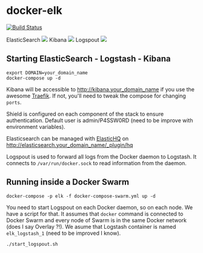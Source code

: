 # docker-elk

[![Build Status](https://travis-ci.org/ViBiOh/docker-elk.svg?branch=master)](https://travis-ci.org/ViBiOh/docker-elk) 

ElasticSearch [![](https://imagelayers.io/badge/vibioh/elasticsearch:latest.svg)](https://imagelayers.io/?images=vibioh/elasticsearch:latest 'Get your own badge on imagelayers.io')
Kibana [![](https://imagelayers.io/badge/vibioh/kibana:latest.svg)](https://imagelayers.io/?images=vibioh/kibana:latest 'Get your own badge on imagelayers.io')
Logspout [![](https://imagelayers.io/badge/vibioh/logspout:latest.svg)](https://imagelayers.io/?images=vibioh/logspout:latest 'Get your own badge on imagelayers.io')

## Starting ElasticSearch - Logstash - Kibana

```
export DOMAIN=your_domain_name
docker-compose up -d
```

Kibana will be accessible to http://kibana.your_domain_name if you use the awesome [Traefik](https://traefik.io). If not, you'll need to tweak the compose for changing `ports`.

Shield is configured on each component of the stack to ensure authentication. Default user is admin/P4SSW0RD (need to be improve with environment variables).

Elasticsearch can be managed with [ElasticHQ](http://www.elastichq.org) on http://elasticsearch.your_domain_name/_plugin/hq

Logspout is used to forward all logs from the Docker daemon to Logstash. It connects to `/var/run/docker.sock` to read information from the daemon.

## Running inside a Docker Swarm

```
docker-compose -p elk -f docker-compose-swarm.yml up -d
```

You need to start Logspout on each Docker daemon, so on each node. We have a script for that. It assumes that `docker` command is connected to Docker Swarm and every node of Swarm is in the same Docker network (does I say Overlay ?!). We asume that Logstash container is named `elk_logstash_1` (need to be improved I know).

```
./start_logspout.sh
```
